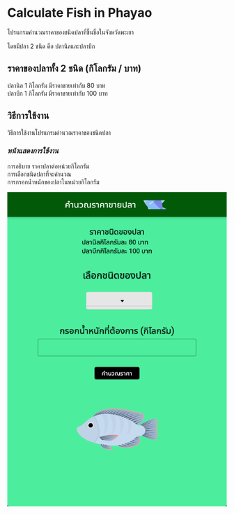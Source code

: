 # Calculate Fish in Phayao
โปรแกรมคำนวณราคาของชนิดปลาที่ขึ้นชื่อในจังหวัดพะเยา

โดยมีปลา 2 ชนิด คือ ปลานิลและปลาบึก

## ราคาของปลาทั้ง 2 ชนิด (กิโลกรัม / บาท)
ปลานิล 1 กิโลกรัม มีราคาขายเท่ากับ 80 บาท \
ปลาบึก 1 กิโลกรัม มีราคาขายเท่ากับ 100 บาท 

## วิธีการใช้งาน
วิธีการใช้งานโปรแกรมคำนวณราคาของชนิดปลา

### ***หน้าแสดงการใช้งาน***
การอธิบาย ราคาปลาต่อหน่วยกิโลกรัม \
การเลือกชนิดปลาที่จะคำนวณ \
การกรอกน้ำหนักของปลาในหน่วยกิโลกรัม 

![First](https://raw.githubusercontent.com/pawaret717/Calculate_FishPrice/main/ImageScreen/Image1.png)
